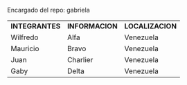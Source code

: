 Encargado del repo: gabriela

<table>
    <tr>
        <td><b>INTEGRANTES</b></td>
        <td><b>INFORMACION</b></td>
        <td><b>LOCALIZACION</b></td>
    </tr>
    <tr>
        <td>Wilfredo</td>
        <td>Alfa</td>
        <td>Venezuela</td>
    </tr>
    <tr>
        <td>Mauricio</td>
        <td>Bravo</td>
        <td>Venezuela</td>
    </tr>
    <tr>
        <td>Juan</td>
        <td>Charlier</td>
        <td>Venezuela</td>
    </tr>
    <tr>
        <td>Gaby</td>
        <td>Delta</td>
        <td>Venezuela</td>
    </tr>
  
</table>
